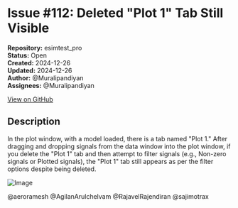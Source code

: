 # Issue #112: Deleted "Plot 1" Tab Still Visible

**Repository:** esimtest_pro  
**Status:** Open  
**Created:** 2024-12-26  
**Updated:** 2024-12-26  
**Author:** @Muralipandiyan  
**Assignees:** @Muralipandiyan  

[View on GitHub](https://github.com/Simtestlab/esimtest_pro/issues/112)

## Description

In the plot window, with a model loaded, there is a tab named "Plot 1." After dragging and dropping signals from the data window into the plot window, if you delete the "Plot 1" tab and then attempt to filter signals (e.g., Non-zero signals or Plotted signals), the "Plot 1" tab still appears as per the filter options despite being deleted.

![Image](https://github.com/user-attachments/assets/ec89a078-1318-467d-8149-45104a801d3e)


@aeroramesh @AgilanArulchelvam @RajavelRajendiran @sajimotrax 
